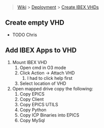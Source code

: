 > [Wiki](Home) > [Deployment](Deployment) > [Create IBEX VHDs](Create-IBEX-VHDs)

## Create empty VHD

- TODO Chris

## Add IBEX Apps to VHD

1. Mount IBEX VHD
   1. Open cmd in O3 mode
   1. Click Action -> Attach VHD
       1. I had to click help first
   1. Select location of VHD
1. Open mapped drive copy the following:
    1. Copy EPICS
    1. Copy Client
    1. Copy EPICS UTILS
    1. Copy Python
    1. Copy ICP Binaries into EPICS
    1. Copy MySql



